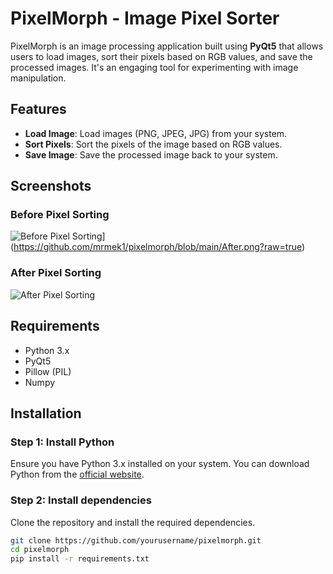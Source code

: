 # PixelMorph - Image Pixel Sorter

PixelMorph is an image processing application built using **PyQt5** that allows users to load images, sort their pixels based on RGB values, and save the processed images. It's an engaging tool for experimenting with image manipulation.

## Features

- **Load Image**: Load images (PNG, JPEG, JPG) from your system.
- **Sort Pixels**: Sort the pixels of the image based on RGB values.
- **Save Image**: Save the processed image back to your system.

## Screenshots

### Before Pixel Sorting
![Before Pixel Sorting]([path/to/your/before-image.png)](https://github.com/mrmek1/pixelmorph/blob/main/After.png?raw=true)

### After Pixel Sorting
![After Pixel Sorting](path/to/your/after-image.png)

## Requirements

- Python 3.x
- PyQt5
- Pillow (PIL)
- Numpy

## Installation

### Step 1: Install Python
Ensure you have Python 3.x installed on your system. You can download Python from the [official website](https://www.python.org/).

### Step 2: Install dependencies
Clone the repository and install the required dependencies.

```bash
git clone https://github.com/yourusername/pixelmorph.git
cd pixelmorph
pip install -r requirements.txt
